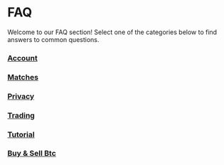 # FAQ

Welcome to our FAQ section! Select one of the categories below to find answers to common questions.

<div class="faq-grid">
    <div class="faq-grid-item">
        <a href="/faq/account">
            <h3>Account</h3>
        </a>
    </div>
    <div class="faq-grid-item">
        <a href="/faq/matches">
            <h3>Matches</h3>
        </a>
    </div>
    <div class="faq-grid-item">
        <a href="/faq/privacy">
            <h3>Privacy</h3>
        </a>
    </div>
    <div class="faq-grid-item">
        <a href="/faq/trading">
            <h3>Trading</h3>
        </a>
    </div>
    <div class="faq-grid-item">
        <a href="/faq/tutorial">
            <h3>Tutorial</h3>
        </a>
    </div>
    <div class="faq-grid-item">
        <a href="/faq/tutorial2">
            <h3>Buy & Sell Btc</h3>
        </a>
    </div>
</div>

